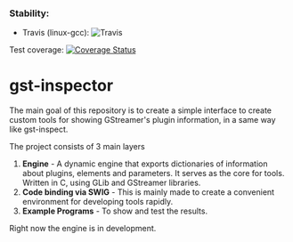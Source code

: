 ### Stability:
- Travis (linux-gcc): ![Travis](https://travis-ci.org/noamotto/gst-inspector.svg?branch=master)

Test coverage: [![Coverage Status](https://coveralls.io/repos/github/noamotto/gst-inspector/badge.svg?branch=master)](https://coveralls.io/github/noamotto/gst-inspector?branch=master)


# gst-inspector

The main goal of this repository is to create a simple interface to create custom tools for showing GStreamer's plugin information, in a same way like gst-inspect.

The project consists of 3 main layers

1. **Engine** - A dynamic engine that exports dictionaries of information about plugins, elements and parameters. It serves as the core for tools. Written in C, using GLib and GStreamer libraries.
2. **Code binding via SWIG** - This is mainly made to create a convenient environment for developing tools rapidly.
3. **Example Programs** - To show and test the results.

Right now the engine is in development.
